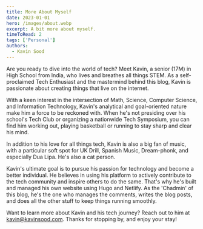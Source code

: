 ```yaml
---
title: More About Myself
date: 2023-01-01
hero: /images/about.webp
excerpt: A bit more about myself.
timeToRead: 2
tags: ['Personal']
authors:
  - Kavin Sood
---
```


Are you ready to dive into the world of tech? Meet Kavin, a senior (17M) in High School from India, who lives and breathes all things STEM. As a self-proclaimed Tech Enthusiast and the mastermind behind this blog, Kavin is passionate about creating things that live on the internet.

With a keen interest in the intersection of Math, Science, Computer Science, and Information Technology, Kavin's analytical and goal-oriented nature make him a force to be reckoned with. When he's not presiding over his school's Tech Club or organizing a nationwide Tech Symposium, you can find him working out, playing basketball or running to stay sharp and clear his mind.

In addition to his love for all things tech, Kavin is also a big fan of music, with a particular soft spot for UK Drill, Spanish Music, Dream-phonk, and especially Dua Lipa. He's also a cat person.

Kavin's ultimate goal is to pursue his passion for technology and become a better individual. He believes in using his platform to actively contribute to the tech community and inspire others to do the same. That's why he's built and managed his own website using Hugo and Netlify. As the 'Chadmin' of this blog, he's the one who manages the comments, writes the blog posts, and does all the other stuff to keep things running smoothly.

Want to learn more about Kavin and his tech journey? Reach out to him at [kavin@kavinsood.com](mailto:kavin@kavinsood.com). Thanks for stopping by, and enjoy your stay!